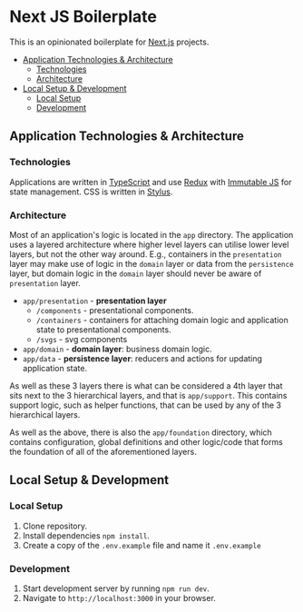 # Next JS Boilerplate

This is an opinionated boilerplate for [Next.js](https://nextjs.org) projects.

- [Application Technologies & Architecture](#application-technologies--architecture)
    - [Technologies](#technologies)
    - [Architecture](#architecture)
- [Local Setup & Development](#local-setup--development)
    - [Local Setup](#local-setup)
    - [Development](#development)

## Application Technologies & Architecture

### Technologies

Applications are written in [TypeScript](https://www.typescriptlang.org) and use [Redux](https://github.com/reduxjs/react-redux) with [Immutable JS](https://immutable-js.github.io/immutable-js) for state management. CSS is written in [Stylus](http://stylus-lang.com).

### Architecture

Most of an application's logic is located in the `app` directory. The application uses a layered architecture where higher level layers can utilise lower level layers, but not the other way around. E.g., containers in the `presentation` layer may make use of logic in the `domain` layer or data from the `persistence` layer, but domain logic in the `domain` layer should never be aware of `presentation` layer.

- `app/presentation` - **presentation layer**
    - `/components` - presentational components.
    - `/containers` - containers for attaching domain logic and application state to presentational components.
    - `/svgs` - svg components
- `app/domain` - **domain layer**: business domain logic.
- `app/data` - **persistence layer**: reducers and actions for updating application state.

As well as these 3 layers there is what can be considered a 4th layer that sits next to the 3 hierarchical layers, and that is `app/support`. This contains support logic, such as helper functions, that can be used by any of the 3 hierarchical layers.

As well as the above, there is also the `app/foundation` directory, which contains configuration, global definitions and other logic/code that forms the foundation of all of the aforementioned layers.

## Local Setup & Development

### Local Setup

1. Clone repository.
2. Install dependencies `npm install`.
3. Create a copy of the `.env.example` file and name it `.env.example`

### Development

1. Start development server by running `npm run dev`.
2. Navigate to `http://localhost:3000` in your browser.
